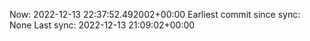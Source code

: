 Now: 2022-12-13 22:37:52.492002+00:00 Earliest commit since sync: None Last sync: 2022-12-13 21:09:02+00:00

